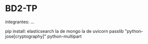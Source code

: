 # BD2-TP

integrantes: ... 


pip install: 
elasticsearch
la de mongo
la de uvicorn 
passlib
"python-jose[cryptography]"
python-multipart